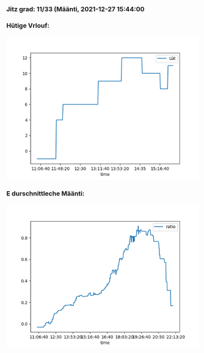 ### Jitz grad: 11/33 (Määnti, 2021-12-27 15:44:00

### Hütige Vrlouf:
![Graph](Today.png)

### E durschnittleche Määnti:
![Graph](Määnti.png)